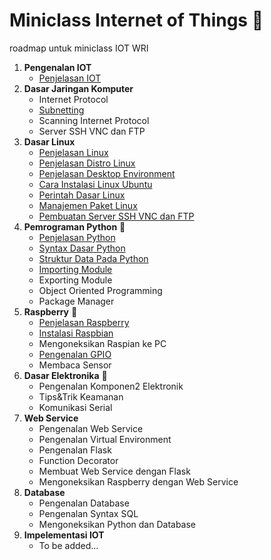# Miniclass Internet of Things :satellite:

roadmap untuk miniclass IOT WRI

1.  **Pengenalan IOT**
    - [Penjelasan IOT](materi/topik1/penjelasan-iot.md)
2.  **Dasar Jaringan Komputer**
    - Internet Protocol
    - [Subnetting](materi/topik2/apa-itu-subnetting.md)
    - Scanning Internet Protocol
    - Server SSH VNC dan FTP
3.  **Dasar Linux**
    - [Penjelasan Linux](materi/topik3/penjelasan-linux.md)
    - [Penjelasan Distro Linux](materi/topik3/penjelasan-distro-linux.md)
    - [Penjelasan Desktop Environment](materi/topik3/penjelasan-desktop-environment.md)
    - [Cara Instalasi Linux Ubuntu](materi/topik3/installasi.md)
    - [Perintah Dasar Linux](materi/topik3/perintah-dasar.md)
    - [Manajemen Paket Linux](materi/topik3/paket-linux.md)
    - [Pembuatan Server SSH VNC dan FTP](materi/topik3/pembuatan-server-ssh-vnc-ftp.md)
4.  **Pemrograman Python** :snake:
    - [Penjelasan Python](materi/topik4/intro-python.md)
    - [Syntax Dasar Python](materi/topik4/syntax-python.md)
    - [Struktur Data Pada Python](materi/topik4/struktur-data-pada-python.md)
    - [Importing Module](materi/topik4/importing-module.md)
    - Exporting Module
    - Object Oriented Programming
    - Package Manager
5.  **Raspberry** :strawberry:
    - [Penjelasan Raspberry](materi/topik5/penjelasanraspi.md)
    - [Instalasi Raspbian](materi/topik5/installrasp.md)
    - Mengoneksikan Raspian ke PC
    - [Pengenalan GPIO](materi/topik5/gpio.md)
    - Membaca Sensor
6.  **Dasar Elektronika** :electric_plug:
    - Pengenalan Komponen2 Elektronik
    - Tips&Trik Keamanan
    - Komunikasi Serial
7.  **Web Service**
    - Pengenalan Web Service
    - Pengenalan Virtual Environment
    - Pengenalan Flask
    - Function Decorator
    - Membuat Web Service dengan Flask
    - Mengoneksikan Raspberry dengan Web Service
8.  **Database**
    - Pengenalan Database
    - Pengenalan Syntax SQL
    - Mengoneksikan Python dan Database
9.  **Impelementasi IOT**
    - To be added...
